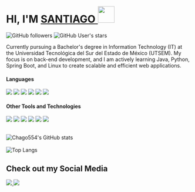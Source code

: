 <h1>HI, I'M <a href= "https://www.instagram.com/_santiago_laureano/"> SANTIAGO </a><img src="https://media.giphy.com/media/hvRJCLFzcasrR4ia7z/giphy.gif" width="45px"> </h1>

<img alt="GitHub followers" src="https://img.shields.io/github/followers/chago554">
<img alt="GitHub User's stars" src="https://img.shields.io/github/stars/chago554">

Currently pursuing a Bachelor's degree in Information Technology (IT) at the Universidad Tecnológica del Sur del Estado de México (UTSEM). My focus is on back-end development, and I am actively learning Java, Python, Spring Boot, and Linux to create scalable and efficient web applications.

<h4> Languages </h4>
<span> 
  <img src="https://img.shields.io/badge/java-%23ED8B00.svg?style=for-the-badge&logo=openjdk&logoColor=white">    
  <img src="https://img.shields.io/badge/python-3670A0?style=for-the-badge&logo=python&logoColor=ffdd54"> 
  <img src="https://img.shields.io/badge/Spring Boot-00A41B?style=for-the-badge&logo=springboot3&logoColor=white">
  <img src= "https://img.shields.io/badge/-Arduino-00979D?style=for-the-badge&logo=Arduino&logoColor=white">
  <img src="https://img.shields.io/badge/HTML5-DF5616?style=for-the-badge&logo=html5&logoColor=white">
  <img src="https://img.shields.io/badge/CSS3-004ABA?style=for-the-badge&logo=css3&logoColor=white">
 </span><br>


<h4> Other Tools and Technologies </h4>
<span>
  <img src="https://img.shields.io/badge/Git-F05032?style=for-the-badge&logo=git&logoColor=white">
  <img src="https://img.shields.io/badge/android%20studio-346ac1?style=for-the-badge&logo=android%20studio&logoColor=white">
  <img src="https://img.shields.io/badge/Notion-%23000000.svg?style=for-the-badge&logo=notion&logoColor=white">
  <img src="https://img.shields.io/badge/Ubuntu-FF5100?style=for-the-badge&logo=ubuntu&logoColor=white">
  <img src="https://img.shields.io/badge/MySQL-00000F?style=for-the-badge&logo=mysql&logoColor=white">
  <img src="https://img.shields.io/badge/bootstrap-%238511FA.svg?style=for-the-badge&logo=bootstrap&logoColor=white">
</span><br><br>
 
![Chago554's GitHub stats](https://github-readme-stats.vercel.app/api?username=chago554&show_icons=true&theme=highcontrast)<br>  
![Top Langs](https://github-readme-stats.vercel.app/api/top-langs/?username=chago554&layout=compact)

</div>


</span>

## Check out my Social Media

<a href= "https://www.instagram.com/_santiago_laureano/">
    <img src="https://img.shields.io/badge/Instagram-%23E4405F.svg?style=for-the-badge&logo=Instagram&logoColor=white">
</a>
<a href="santiagojesuslaureano369@gmail.com" >
  <img src="https://img.shields.io/badge/Gmail-%23FF0000.svg?style=for-the-badge&logo=gmail&logoColor=white">
</a>

